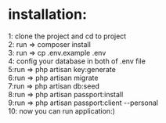 # installation:<br>
1: clone the project and cd to project <br>
2: run => composer install <br>
3: run => cp .env.example .env <br>
4: config your database in both of .env file <br>
5:run => php artisan key:generate <br>
6:run => php artisan migrate <br>
7:run => php artisan db:seed <br>
8:run => php artisan passport:install <br>
9:run => php artisan passport:client --personal <br>
10: now you can run application:)

    
